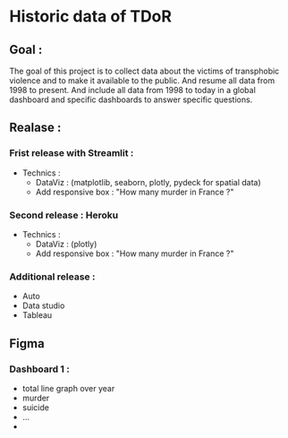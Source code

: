 # Historic data of TDoR 
## Goal :
The goal of this project is to collect data about the victims of transphobic violence and to make it available to the public. And resume all data from 1998 to present.  And include all data from 1998 to today in a global dashboard and specific dashboards to answer specific questions.

## Realase :
### Frist release with Streamlit :
  * Technics :
      * DataViz : (matplotlib, seaborn, plotly,  pydeck  for spatial data)
      * Add responsive box : "How many murder in France ?"

  
### Second release : Heroku
  * Technics :
      * DataViz : (plotly)
      * Add responsive box : "How many murder in France ?"

### Additional release :
  * Auto
  * Data studio 
  * Tableau 

## Figma 
### Dashboard 1 : 
  * total line graph over year 
  * murder 
  * suicide 
  * ... 
  * 